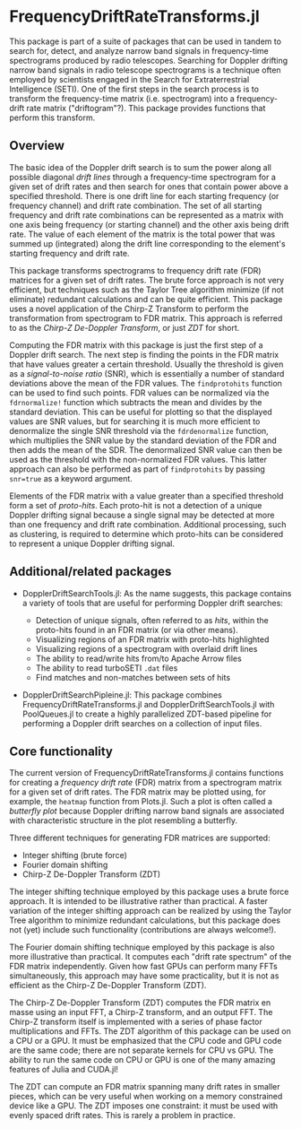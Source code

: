 # FrequencyDriftRateTransforms.jl

This package is part of a suite of packages that can be used in tandem to search
for, detect, and analyze narrow band signals in frequency-time spectrograms
produced by radio telescopes.  Searching for Doppler drifting narrow band
signals in radio telescope spectrograms is a technique often employed by
scientists engaged in the Search for Extraterrestrial Intelligence (SETI).
One of the first steps in the search process is to transform the frequency-time
matrix (i.e. spectrogram) into a frequency-drift rate matrix ("driftogram"?).
This package provides functions that perform this transform.

## Overview

The basic idea of the Doppler drift search is to sum the power along all
possible diagonal *drift lines* through a frequency-time spectrogram for a given
set of drift rates and then search for ones that contain power above a
specified threshold.  There is one drift line for each starting frequency (or
frequency channel) and drift rate combination.  The set of all starting
frequency and drift rate combinations can be represented as a matrix with one
axis being frequency (or starting channel) and the other axis being drift rate.
The value of each element of the matrix is the total power that was summed up
(integrated) along the drift line corresponding to the element's starting
frequency and drift rate.

This package transforms spectrograms to frequency drift rate (FDR) matrices for
a given set of drift rates.  The brute force approach is not very efficient, but
techniques such as the Taylor Tree algorithm minimize (if not eliminate)
redundant calculations and can be quite efficient.  This package uses a novel
application of the Chirp-Z Transform to perform the transformation from
spectrogram to FDR matrix.  This approach is referred to as the *Chirp-Z
De-Doppler Transform*, or just *ZDT* for short.

Computing the FDR matrix with this package is just the first step of a Doppler
drift search.  The next step is finding the points in the FDR matrix that have
values greater a certain threshold.  Usually the threshold is given as a
*signal-to-noise ratio* (SNR), which is essentially a number of standard
deviations above the mean of the FDR values.  The `findprotohits` function can
be used to find such points.  FDR values can be normalized via the
`fdrnormalize!` function which subtracts the mean and divides by the standard
deviation.  This can be useful for plotting so that the displayed values are SNR
values, but for searching it is much more efficient to denormalize the single
SNR threshold via the `fdrdenormalize` function, which multiplies the SNR value
by the standard deviation of the FDR and then adds the mean of the SDR.  The
denormalized SNR value can then be used as the threshold with the non-normalized
FDR values.  This latter approach can also be performed as part of
`findprotohits` by passing `snr=true` as a keyword argument.

Elements of the FDR matrix with a value greater than a specified threshold form
a set of *proto-hits*.  Each proto-hit is not a detection of a unique Doppler
drifting signal because a single signal may be detected at more than one
frequency and drift rate combination.  Additional processing, such as
clustering, is required to determine which proto-hits can be considered to
represent a unique Doppler drifting signal.

## Additional/related packages

* DopplerDriftSearchTools.jl: As the name suggests, this package contains a
  variety of tools that are useful for performing Doppler drift searches:

  - Detection of unique signals, often referred to as *hits*, within the
    proto-hits found in an FDR matrix (or via other means).
  - Visualizing regions of an FDR matrix with proto-hits highlighted
  - Visualizing regions of a spectrogram with overlaid drift lines
  - The ability to read/write hits from/to Apache Arrow files
  - The ability to read turboSETI `.dat` files
  - Find matches and non-matches between sets of hits

* DopplerDriftSearchPipleine.jl: This package combines
  FrequencyDriftRateTransforms.jl and DopplerDriftSearchTools.jl with
  PoolQueues.jl to create a highly parallelized ZDT-based pipeline for
  performing a Doppler drift searches on a collection of input files.

## Core functionality

The current version of FrequencyDriftRateTransforms.jl contains functions for
creating a *frequency drift rate* (FDR) matrix from a spectrogram matrix for a
given set of drift rates.  The FDR matrix may be plotted using, for example, the
`heatmap` function from Plots.jl.  Such a plot is often called a *butterfly
plot* because Doppler drifting narrow band signals are associated with
characteristic structure in the plot resembling a butterfly.

Three different techniques for generating FDR matrices are supported:

- Integer shifting (brute force)
- Fourier domain shifting
- Chirp-Z De-Doppler Transform (ZDT)

The integer shifting technique employed by this package uses a brute force
approach.  It is intended to be illustrative rather than practical.  A faster
variation of the integer shifting approach can be realized by using the Taylor
Tree algorithm to minimize redundant calculations, but this package does not
(yet) include such functionality (contributions are always welcome!).

The Fourier domain shifting technique employed by this package is also more
illustrative than practical.  It computes each "drift rate spectrum" of the FDR
matrix independently.  Given how fast GPUs can perform many FFTs simultaneously,
this approach may have some practicality, but it is not as efficient as the
Chirp-Z De-Doppler Transform (ZDT).

The Chirp-Z De-Doppler Transform (ZDT) computes the FDR matrix en masse using
an input FFT, a Chirp-Z transform, and an output FFT.  The Chirp-Z transform
itself is implemented with a series of phase factor multiplications and FFTs.
The ZDT algorithm of this package can be used on a CPU or a GPU.  It must be
emphasized that the CPU code and GPU code are the same code; there are not
separate kernels for CPU vs GPU.  The ability to run the same code on CPU or GPU
is one of the many amazing features of Julia and CUDA.jl!

The ZDT can compute an FDR matrix spanning many drift rates in smaller pieces,
which can be very useful when working on a memory constrained device like a
GPU.  The ZDT imposes one constraint: it must be used with evenly spaced drift
rates.  This is rarely a problem in practice.
